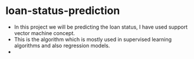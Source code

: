 # loan-status-prediction
- In this project we will be predicting the loan status, I have used support vector machine concept.
- This is the algorithm which is mostly used in supervised learning algorithms and also regression models.
- 

